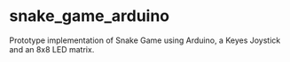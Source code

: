 # snake_game_arduino

Prototype implementation of Snake Game using Arduino, a Keyes Joystick and an 8x8 LED matrix.
